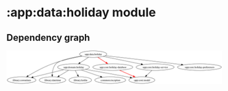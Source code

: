 # :app:data:holiday module
## Dependency graph
![Dependency graph](../../../docs/images/graphs/dep_graph_app_data_holiday.svg)
